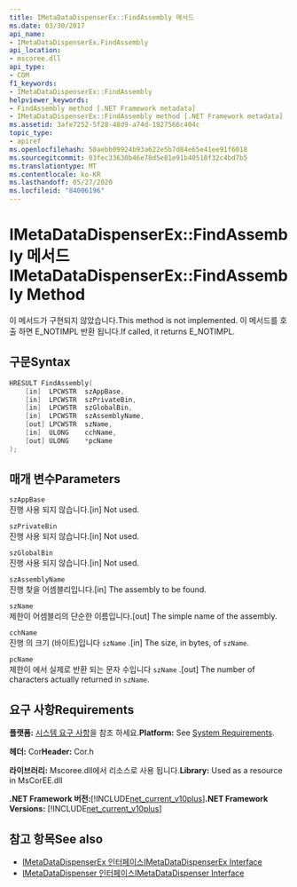 ```yaml
---
title: IMetaDataDispenserEx::FindAssembly 메서드
ms.date: 03/30/2017
api_name:
- IMetaDataDispenserEx.FindAssembly
api_location:
- mscoree.dll
api_type:
- COM
f1_keywords:
- IMetaDataDispenserEx::FindAssembly
helpviewer_keywords:
- FindAssembly method [.NET Framework metadata]
- IMetaDataDispenserEx::FindAssembly method [.NET Framework metadata]
ms.assetid: 3afe7252-5f28-48d9-a74d-1927566c404c
topic_type:
- apiref
ms.openlocfilehash: 50aebb09924b93a622e5b7d84e65e41ee91f6018
ms.sourcegitcommit: 03fec33630b46e78d5e81e91b40518f32c4bd7b5
ms.translationtype: MT
ms.contentlocale: ko-KR
ms.lasthandoff: 05/27/2020
ms.locfileid: "84006196"
---
```

# <a name="imetadatadispenserexfindassembly-method"></a><span data-ttu-id="200e5-102">IMetaDataDispenserEx::FindAssembly 메서드</span><span class="sxs-lookup"><span data-stu-id="200e5-102">IMetaDataDispenserEx::FindAssembly Method</span></span>
<span data-ttu-id="200e5-103">이 메서드가 구현되지 않았습니다.</span><span class="sxs-lookup"><span data-stu-id="200e5-103">This method is not implemented.</span></span> <span data-ttu-id="200e5-104">이 메서드를 호출 하면 E_NOTIMPL 반환 됩니다.</span><span class="sxs-lookup"><span data-stu-id="200e5-104">If called, it returns E_NOTIMPL.</span></span>  
  
## <a name="syntax"></a><span data-ttu-id="200e5-105">구문</span><span class="sxs-lookup"><span data-stu-id="200e5-105">Syntax</span></span>  
  
```cpp  
HRESULT FindAssembly(  
    [in]  LPCWSTR  szAppBase,  
    [in]  LPCWSTR  szPrivateBin,  
    [in]  LPCWSTR  szGlobalBin,  
    [in]  LPCWSTR  szAssemblyName,  
    [out] LPCWSTR  szName,  
    [in]  ULONG    cchName,  
    [out] ULONG    *pcName  
);  
```  
  
## <a name="parameters"></a><span data-ttu-id="200e5-106">매개 변수</span><span class="sxs-lookup"><span data-stu-id="200e5-106">Parameters</span></span>  
 `szAppBase`  
 <span data-ttu-id="200e5-107">진행 사용 되지 않습니다.</span><span class="sxs-lookup"><span data-stu-id="200e5-107">[in] Not used.</span></span>  
  
 `szPrivateBin`  
 <span data-ttu-id="200e5-108">진행 사용 되지 않습니다.</span><span class="sxs-lookup"><span data-stu-id="200e5-108">[in] Not used.</span></span>  
  
 `szGlobalBin`  
 <span data-ttu-id="200e5-109">진행 사용 되지 않습니다.</span><span class="sxs-lookup"><span data-stu-id="200e5-109">[in] Not used.</span></span>  
  
 `szAssemblyName`  
 <span data-ttu-id="200e5-110">진행 찾을 어셈블리입니다.</span><span class="sxs-lookup"><span data-stu-id="200e5-110">[in] The assembly to be found.</span></span>  
  
 `szName`  
 <span data-ttu-id="200e5-111">제한이 어셈블리의 단순한 이름입니다.</span><span class="sxs-lookup"><span data-stu-id="200e5-111">[out] The simple name of the assembly.</span></span>  
  
 `cchName`  
 <span data-ttu-id="200e5-112">진행 의 크기 (바이트)입니다 `szName` .</span><span class="sxs-lookup"><span data-stu-id="200e5-112">[in] The size, in bytes, of `szName`.</span></span>  
  
 `pcName`  
 <span data-ttu-id="200e5-113">제한이 에서 실제로 반환 되는 문자 수입니다 `szName` .</span><span class="sxs-lookup"><span data-stu-id="200e5-113">[out] The number of characters actually returned in `szName`.</span></span>  
  
## <a name="requirements"></a><span data-ttu-id="200e5-114">요구 사항</span><span class="sxs-lookup"><span data-stu-id="200e5-114">Requirements</span></span>  
 <span data-ttu-id="200e5-115">**플랫폼:** [시스템 요구 사항](../../get-started/system-requirements.md)을 참조 하세요.</span><span class="sxs-lookup"><span data-stu-id="200e5-115">**Platform:** See [System Requirements](../../get-started/system-requirements.md).</span></span>  
  
 <span data-ttu-id="200e5-116">**헤더:** Cor</span><span class="sxs-lookup"><span data-stu-id="200e5-116">**Header:** Cor.h</span></span>  
  
 <span data-ttu-id="200e5-117">**라이브러리:** Mscoree.dll에서 리소스로 사용 됩니다.</span><span class="sxs-lookup"><span data-stu-id="200e5-117">**Library:** Used as a resource in MsCorEE.dll</span></span>  
  
 <span data-ttu-id="200e5-118">**.NET Framework 버전:**[!INCLUDE[net_current_v10plus](../../../../includes/net-current-v10plus-md.md)]</span><span class="sxs-lookup"><span data-stu-id="200e5-118">**.NET Framework Versions:** [!INCLUDE[net_current_v10plus](../../../../includes/net-current-v10plus-md.md)]</span></span>  
  
## <a name="see-also"></a><span data-ttu-id="200e5-119">참고 항목</span><span class="sxs-lookup"><span data-stu-id="200e5-119">See also</span></span>

- [<span data-ttu-id="200e5-120">IMetaDataDispenserEx 인터페이스</span><span class="sxs-lookup"><span data-stu-id="200e5-120">IMetaDataDispenserEx Interface</span></span>](imetadatadispenserex-interface.md)
- [<span data-ttu-id="200e5-121">IMetaDataDispenser 인터페이스</span><span class="sxs-lookup"><span data-stu-id="200e5-121">IMetaDataDispenser Interface</span></span>](imetadatadispenser-interface.md)

